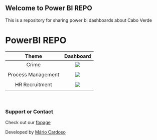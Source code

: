 
## Welcome to Power BI REPO

This is a repository for sharing power bi dashboards about Cabo Verde

# PowerBI REPO

| Theme |             Dashboard                                                         |
| :----: 	| :----:                                                                        |
| Crime | <img id="powerbix" src="./assets/media/crimeCV.gif">                          | 
|       |                                                                               |  
| Process Management | <img id="powerbix" src="./assets/media/GestaoProcessosDash.gif"> |  
|       |                                                                               |
| HR Recruitment |  <img id="powerbix" src="./assets/media/pepapDASHBOAD_opt.gif">      |  
|       |                                                                               |
<br>


### Support or Contact

Check out our [fbpage](https://www.facebook.com/powerbiCaboVerde/)

Developed by [Mário Cardoso](https://marovski.github.io/)